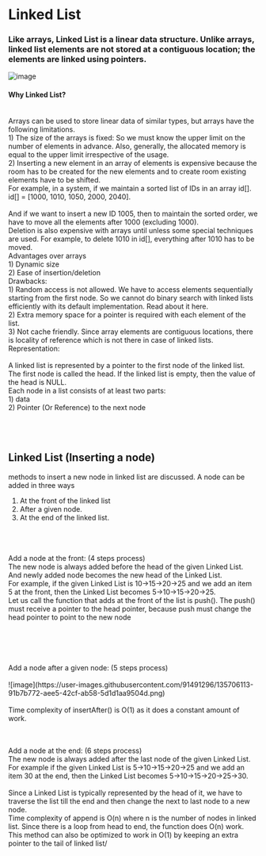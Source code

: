 <h1> Linked List </h1>

<h3> Like arrays, Linked List is a linear data structure. Unlike arrays, linked list elements are not stored at a contiguous location; the elements are linked using pointers.</h3>

![image](https://user-images.githubusercontent.com/91491296/135705938-ba59da5f-b681-4eff-913d-f544402c1507.png)

<h4>Why Linked List?</h4> <br>
Arrays can be used to store linear data of similar types, but arrays have the following limitations. <br>
1) The size of the arrays is fixed: So we must know the upper limit on the number of elements in advance. Also, generally, the allocated memory is equal to the upper limit irrespective of the usage. <br>
2) Inserting a new element in an array of elements is expensive because the room has to be created for the new elements and to create room existing elements have to be shifted. <br>
For example, in a system, if we maintain a sorted list of IDs in an array id[]. <br>
id[] = [1000, 1010, 1050, 2000, 2040]. <br><br>
And if we want to insert a new ID 1005, then to maintain the sorted order, we have to move all the elements after 1000 (excluding 1000). <br>
Deletion is also expensive with arrays until unless some special techniques are used. For example, to delete 1010 in id[], everything after 1010 has to be moved.<br>
Advantages over arrays <br>
1) Dynamic size <br>
2) Ease of insertion/deletion<br>
Drawbacks: <br>
1) Random access is not allowed. We have to access elements sequentially starting from the first node. So we cannot do binary search with linked lists efficiently with its default implementation. Read about it here.<br> 
2) Extra memory space for a pointer is required with each element of the list. <br>
3) Not cache friendly. Since array elements are contiguous locations, there is locality of reference which is not there in case of linked lists.<br>
Representation: <br><br>
A linked list is represented by a pointer to the first node of the linked list. The first node is called the head. If the linked list is empty, then the value of the head is NULL. <br>
Each node in a list consists of at least two parts: <br>
1) data <br>
2) Pointer (Or Reference) to the next node <br>
<br><br><br>
<h2>Linked List (Inserting a node)</h2>

methods to insert a new node in linked list are discussed. A node can be added in three ways 
1) At the front of the linked list 
2) After a given node. 
3) At the end of the linked list.

<br>
<br>
<br>
Add a node at the front: (4 steps process) <br>
The new node is always added before the head of the given Linked List. And newly added node becomes the new head of the Linked List. <br>
For example, if the given Linked List is 10->15->20->25 and we add an item 5 at the front, then the Linked List becomes 5->10->15->20->25. <br>
Let us call the function that adds at the front of the list is push(). The push() must receive a pointer to the head pointer, because push must change the head pointer to point to the new node<br>
<br> <br> <br><br><br>
Add a node after a given node: (5 steps process) <br><br
We are given a pointer to a node, and the new node is inserted after the given node.<br>
![image](https://user-images.githubusercontent.com/91491296/135706113-91b7b772-aee5-42cf-ab58-5d1d1aa9504d.png)<br>
<br>
Time complexity of insertAfter() is O(1) as it does a constant amount of work.<br><br><br>

Add a node at the end: (6 steps process) <br>
The new node is always added after the last node of the given Linked List. For example if the given Linked List is 5->10->15->20->25 and we add an item 30 at the end, then the Linked List becomes 5->10->15->20->25->30.<br><br> 
Since a Linked List is typically represented by the head of it, we have to traverse the list till the end and then change the next to last node to a new node.<br>
Time complexity of append is O(n) where n is the number of nodes in linked list. Since there is a loop from head to end, the function does O(n) work. <br>
This method can also be optimized to work in O(1) by keeping an extra pointer to the tail of linked list/<br>
